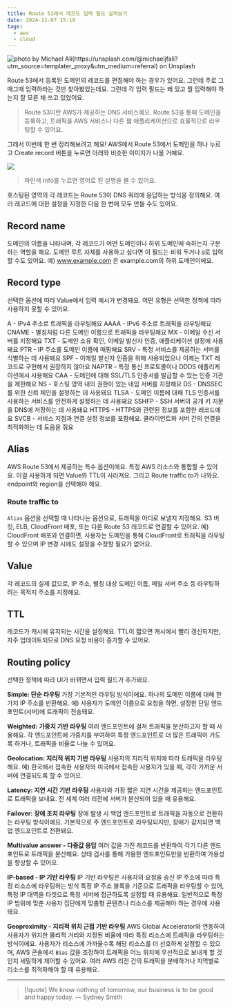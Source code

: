 ```yaml
---
title: Route 53에서 레코드 입력 필드 살펴보기
date: 2024-11-07 15:19
tags:
  - aws
  - cloud
---
```


![photo by Michael Ali(https://unsplash.com/@michaeljfali?utm_source=templater_proxy&utm_medium=referral) on Unsplash](https://images.unsplash.com/photo-1728357728879-ac9a5c703c2c?crop=entropy&cs=srgb&fm=jpg&ixid=M3w2NDU1OTF8MHwxfHJhbmRvbXx8fHx8fHx8fDE3MzA5NjAzODB8&ixlib=rb-4.0.3&q=85&w=768&h=432)

Route 53에서 등록된 도메인의 레코드를 편집해야 하는 경우가 있어요. 그런데 주로 그때그때 입력하라는 것만 찾아봤었는데요. 그런데 각 입력 필드는 왜 있고 뭘 입력해야 하는지 잘 모른 채 쓰고 있었어요.

> Route 53이란 AWS가 제공하는 DNS 서비스예요.
> Route 53을 통해 도메인을 등록하고, 트래픽을 AWS 서비스나 다른 웹 애플리케이션으로 효율적으로 라우팅할 수 있어요.

그래서 이번에 한 번 정리해보려고 해요!
AWS에서 Route 53에서 도메인을 하나 누르고 Create record 버튼을 누르면 아래와 비슷한 이미지가 나올 거예요.

![](assets/202411071519-20241107151954150.webp)

> 파란색 Info를 누르면 영어로 된 설명을 볼 수 있어요.

호스팅된 영역의 각 레코드는 Route 53이 DNS 쿼리에 응답하는 방식을 정의해요. 여러 레코드에 대한 설정을 지정한 다음 한 번에 모두 만들 수도 있어요.
## Record name
도메인의 이름을 나타내며, 각 레코드가 어떤 도메인이나 하위 도메인에 속하는지 구분하는 역할을 해요.
도메인 루트 자체를 사용하고 싶다면 이 필드는 비워 두거나 `@`로 입력할 수도 있어요.
예) www.example.com 은 example.com의 하위 도메인이에요.
## Record type
선택한 옵션에 따라 Value에서 입력 예시가 변경돼요. 어떤 유형은 선택한 정책에 따라 사용하지 못할 수 있어요.

A - IPv4 주소로 트래픽을 라우팅해요
AAAA - IPv6 주소로 트래픽을 라우팅해요
CNAME - 별칭처럼 다른 도메인 이름으로 트래픽을 라우팅해요
MX - 이메일 수신 서버를 지정해요
TXT - 도메인 소유 확인, 이메일 발신자 인증, 애플리케이션 설정에 사용돼요
PTR - IP 주소를 도메인 이름에 매핑해요
SRV - 특정 서비스를 제공하는 서버를 식별하는 데 사용돼요
SPF - 이메일 발신자 인증을 위해 사용되었으나 이제는 TXT 레코드로 구현해서 권장하지 않아요
NAPTR - 특정 통신 프로토콜이나 DDDS 애플리케이션에서 사용해요
CAA - 도메인에 대해 SSL/TLS 인증서를 발급할 수 있는 인증 기관을 제한해요
NS - 호스팅 영역 내의 권한이 있는 네임 서버를 지정해요
DS - DNSSEC를 위한 신뢰 체인을 설정하는 데 사용돼요
TLSA - 도메인 이름에 대해 TLS 인증서를 사용하는 서비스를 안전하게 설정하는 데 사용돼요
SSHFP - SSH 서버의 공개 키 지문을 DNS에 저장하는 데 사용돼요
HTTPS - HTTPS와 관련된 정보를 포함한 레코드예요
SVCB - 서비스 지점과 연결 설정 정보를 포함해요. 클라이언트와 서버 간의 연결을 최적화하는 데 도움을 줘요
## Alias
AWS Route 53에서 제공하는 특수 옵션이에요. 특정 AWS 리소스와 통합할 수 있어요.
이걸 사용하게 되면 Value와 TTL이 사라져요. 그리고 Route traffic to가 나와요.
endpoint와 region을 선택해야 해요.
### Route traffic to
`Alias` 옵션을 선택할 때 나타나는 옵션으로, 트래픽을 어디로 보낼지 지정해요.
S3 버킷, ELB, CloudFront 배포, 또는 다른 Route 53 레코드로 연결할 수 있어요.
예) CloudFront 배포와 연결하면, 사용자는 도메인을 통해 CloudFront로 트래픽을 라우팅할 수 있으며 IP 변경 시에도 설정을 수정할 필요가 없어요.
## Value
각 레코드의 실제 값으로, IP 주소, 별칭 대상 도메인 이름, 메일 서버 주소 등 라우팅하려는 목적지 주소를 지정해요.
## TTL
레코드가 캐시에 유지되는 시간을 설정해요. TTL이 짧으면 캐시에서 빨리 갱신되지만, 자주 업데이트되므로 DNS 요청 비용이 증가할 수 있어요.
## Routing policy
선택한 정책에 따라 UI가 바뀌면서 입력 필드가 추가돼요.

**Simple: 단순 라우팅**
가장 기본적인 라우팅 방식이에요. 하나의 도메인 이름에 대해 한 가지 IP 주소를 반환해요.
예) 사용자가 도메인 이름으로 요청을 하면, 설정한 단일 엔드포인트(서버)에 트래픽이 전송돼요.

**Weighted: 가중치 기반 라우팅**
여러 엔드포인트에 걸쳐 트래픽을 분산하고자 할 때 사용해요.
각 엔드포인트에 가중치를 부여하여 특정 엔드포인트로 더 많은 트래픽이 가도록 하거나, 트래픽을 비율로 나눌 수 있어요.

**Geolocation: 지리적 위치 기반 라우팅**
사용자의 지리적 위치에 따라 트래픽을 라우팅해요.
예) 한국에서 접속한 사용자와 미국에서 접속한 사용자가 있을 때, 각각 가까운 서버에 연결되도록 할 수 있어요.

**Latency: 지연 시간 기반 라우팅**
사용자와 가장 짧은 지연 시간을 제공하는 엔드포인트로 트래픽을 보내요.
전 세계 여러 리전에 서버가 분산되어 있을 때 유용해요.

**Failover: 장애 조치 라우팅**
장애 발생 시 백업 엔드포인트로 트래픽을 자동으로 전환하는 라우팅 방식이에요.
기본적으로 주 엔드포인트로 라우팅되지만, 장애가 감지되면 백업 엔드포인트로 전환돼요.

**Multivalue answer - 다중값 응답**
여러 값을 가진 레코드를 반환하여 각기 다른 엔드포인트로 트래픽을 분산해요.
상태 검사를 통해 가용한 엔드포인트만을 반환하여 가용성을 향상할 수 있어요.

**IP-based - IP 기반 라우팅**
IP 기반 라우팅은 사용자의 요청을 송신 IP 주소에 따라 특정 리소스에 라우팅하는 방식
특정 IP 주소 블록을 기준으로 트래픽을 라우팅할 수 있어, 특정 IP 대역을 타겟으로 특정 서버에 접근하도록 설정할 때 유용해요. 일반적으로 특정 IP 범위에 맞춘 사용자 집단에게 맞춤형 콘텐츠나 리소스를 제공해야 하는 경우에 사용돼요.

**Geoproximity - 지리적 위치 근접 기반 라우팅**
AWS Global Accelerator와 연동하여 사용자가 위치한 물리적 거리와 지정된 비율에 따라 특정 리소스에 트래픽을 라우팅하는 방식이에요.
사용자가 리소스에 가까울수록 해당 리소스를 더 선호하게 설정할 수 있으며, AWS 콘솔에서 `Bias` 값을 조정하여 트래픽을 어느 위치에 우선적으로 보내게 할 것인지 세밀하게 제어할 수 있어요.
여러 AWS 리전 간의 트래픽을 분배하거나 지역별로 리소스를 최적화해야 할 때 유용해요.

---

> [!quote] We know nothing of tomorrow, our business is to be good and happy today.
> — Sydney Smith